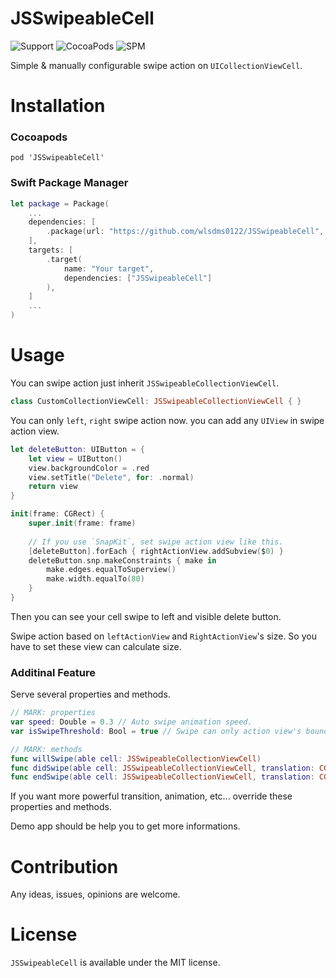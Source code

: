 # JSSwipeableCell
![Support](https://img.shields.io/badge/support-iOS%2010.0+-blue)
![CocoaPods](https://img.shields.io/badge/cocoaPods-available-red)
![SPM](https://img.shields.io/badge/spm-available-gren)

Simple & manually configurable swipe action on `UICollectionViewCell`.

# Installation
### Cocoapods
```
pod 'JSSwipeableCell'
```

### Swift Package Manager
```swift
let package = Package(
    ...
    dependencies: [
        .package(url: "https://github.com/wlsdms0122/JSSwipeableCell", from: "1.1.0")
    ],
    targets: [
        .target(
            name: "Your target",
            dependencies: ["JSSwipeableCell"]
        ),
    ]
    ...
)
```

# Usage
You can swipe action just inherit `JSSwipeableCollectionViewCell`.
```swift
class CustomCollectionViewCell: JSSwipeableCollectionViewCell { }
```

You can only `left`, `right` swipe action now. you can add any `UIView` in swipe action view.
```swift
let deleteButton: UIButton = {
    let view = UIButton()
    view.backgroundColor = .red
    view.setTitle("Delete", for: .normal)
    return view
}

init(frame: CGRect) {
    super.init(frame: frame)
    
    // If you use `SnapKit`, set swipe action view like this.
    [deleteButton].forEach { rightActionView.addSubview($0) }
    deleteButton.snp.makeConstraints { make in
        make.edges.equalToSuperview()
        make.width.equalTo(80)
    }
}
```
Then you can see your cell swipe to left and visible delete button.

Swipe action based on `leftActionView` and `RightActionView`'s size. So you have to set these view can calculate size.

### Additinal Feature
Serve several properties and methods.
```swift
// MARK: properties
var speed: Double = 0.3 // Auto swipe animation speed.
var isSwipeThreshold: Bool = true // Swipe can only action view's bounds

// MARK: methods
func willSwipe(able cell: JSSwipeableCollectionViewCell)
func didSwipe(able cell: JSSwipeableCollectionViewCell, translation: CGPoint, direction: Direction)
func endSwipe(able cell: JSSwipeableCollectionViewCell, translation: CGPoint, direction: Direction)
```
If you want more powerful transition, animation, etc... override these properties and methods.

Demo app should be help you to get more informations.

# Contribution
Any ideas, issues, opinions are welcome.

# License
`JSSwipeableCell` is available under the MIT license.
